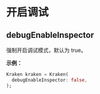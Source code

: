 # 开启调试

## debugEnableInspector

强制开启调试模式，默认为 true。

**示例：**

```dart
Kraken kraken = Kraken(
  debugEnableInspector: false,
);
```
